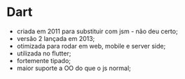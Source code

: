# Dart

+ criada em 2011 para substituir com jsm - não deu certo;
+ versão 2 lançada em 2013;
+ otimizada para rodar em web, mobile e server side;
+ utilizada no flutter;
+ fortemente tipado;
+ maior suporte a OO do que o js normal;